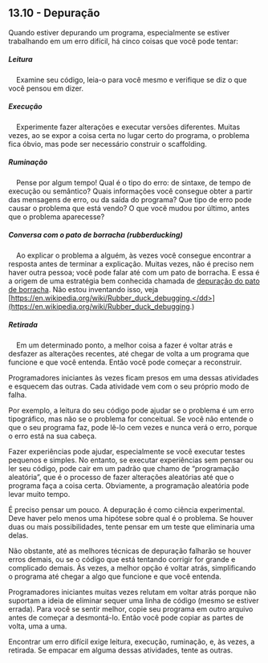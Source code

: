 ## 13.10 - Depuração

Quando estiver depurando um programa, especialmente se estiver trabalhando em um erro difícil, há cinco coisas que você pode tentar:



##### Leitura

  &nbsp;&nbsp;&nbsp;&nbsp;Examine seu código, leia-o para você mesmo e verifique se diz o que você pensou em dizer.

##### Execução

  &nbsp;&nbsp;&nbsp;&nbsp;Experimente fazer alterações e executar versões diferentes. Muitas vezes, ao se expor a coisa certa no lugar certo do programa, o problema fica óbvio, mas pode ser necessário construir o scaffolding.

##### Ruminação

  &nbsp;&nbsp;&nbsp;&nbsp;Pense por algum tempo! Qual é o tipo do erro: de sintaxe, de tempo de execução ou semântico? Quais informações você consegue obter a partir das mensagens de erro, ou da saída do programa? Que tipo de erro pode causar o problema que está vendo? O que você mudou por último, antes que o problema aparecesse?

##### Conversa com o pato de borracha (rubberducking)

  &nbsp;&nbsp;&nbsp;&nbsp;Ao explicar o problema a alguém, às vezes você consegue encontrar a resposta antes de terminar a explicação. Muitas vezes, não é preciso nem haver outra pessoa; você pode falar até com um pato de borracha. E essa é a origem de uma estratégia bem conhecida chamada de [depuração do pato de borracha](11-glossario.md#depuração-do-pato-de-borracha). Não estou inventando isso, veja [https://en.wikipedia.org/wiki/Rubber_duck_debugging.</dd>](https://en.wikipedia.org/wiki/Rubber_duck_debugging.)

##### Retirada

  &nbsp;&nbsp;&nbsp;&nbsp;Em um determinado ponto, a melhor coisa a fazer é voltar atrás e desfazer as alterações recentes, até chegar de volta a um programa que funcione e que você entenda. Então você pode começar a reconstruir.



Programadores iniciantes às vezes ficam presos em uma dessas atividades e esquecem das outras. Cada atividade vem com o seu próprio modo de falha.

Por exemplo, a leitura do seu código pode ajudar se o problema é um erro tipográfico, mas não se o problema for conceitual. Se você não entende o que o seu programa faz, pode lê-lo cem vezes e nunca verá o erro, porque o erro está na sua cabeça.

Fazer experiências pode ajudar, especialmente se você executar testes pequenos e simples. No entanto, se executar experiências sem pensar ou ler seu código, pode cair em um padrão que chamo de “programação aleatória”, que é o processo de fazer alterações aleatórias até que o programa faça a coisa certa. Obviamente, a programação aleatória pode levar muito tempo.

É preciso pensar um pouco. A depuração é como ciência experimental. Deve haver pelo menos uma hipótese sobre qual é o problema. Se houver duas ou mais possibilidades, tente pensar em um teste que eliminaria uma delas.

Não obstante, até as melhores técnicas de depuração falharão se houver erros demais, ou se o código que está tentando corrigir for grande e complicado demais. Às vezes, a melhor opção é voltar atrás, simplificando o programa até chegar a algo que funcione e que você entenda.

Programadores iniciantes muitas vezes relutam em voltar atrás porque não suportam a ideia de eliminar sequer uma linha de código (mesmo se estiver errada). Para você se sentir melhor, copie seu programa em outro arquivo antes de começar a desmontá-lo. Então você pode copiar as partes de volta, uma a uma.

Encontrar um erro difícil exige leitura, execução, ruminação, e, às vezes, a retirada. Se empacar em alguma dessas atividades, tente as outras.
